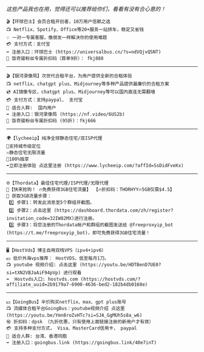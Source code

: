 *这些产品我也在用，觉得还可以推荐给你们，看看有没有合心意的！*  

    🎬【环球巴士】会员合租开创者，10万用户信赖之选
    📺 Netflix、Spotify、Office等20+服务一站拼车，稳定又省钱
    💡 一对一专属客服，像朋友一样解决你的使用难题
    💳 支付方式：支付宝
    ➡️ 注册入口：环球巴士 (https://universalbus.cn/?s=ndVQjvQSNT)
    🎁 饭奇骏粉丝专属折扣码（首单9折）： fkj888
-------------

    🎬【银河录像局】次世代合租平台，为用户提供全新的合租体验
    📺 netflix、chatgpt plus、Midjourney等多种产品提供最廉价的合租方案
    💿 AI镜像专区，chatgpt plus、Midjourney等可以国内直连无需翻墙
    💳 支付方式：支持paypal、 支付宝
    👥 适合人群:  国内用户
    ➡️ 注册入口：银河录像局 (https://nf.video/6US2b)
    🎁 饭奇骏粉丝专属折扣码 (95折)：fkj666
--------------     

    🌍【lycheeip】纯净全球静态住宅/双ISP代理
    📍支持城市级定位
    ♾️静态住宅无限流量
    🔰100%独享
    ➡️立即注册体验 点这里注册 (https://www.lycheeip.com/?affId=SsDidFveKx)
---------------

    🌐【Thordata】最佳住宅代理/ISP代理/无限代理
    📢【快来抢购！ 🔥免费获得3GB住宅流量】 【🔥折扣码：THORHYY🔥5GB仅需$4.5】
    📝 获取3GB流量步骤：
     1️⃣ 步骤1：转发此消息至5个群组并截图。
     2️⃣ 步骤2：点击这里 (https://dashboard.thordata.com/zh/register?invitation_code=32IW82MX)进行注册。
     3️⃣ 步骤3：将您注册的Thordata帐户和群组的截图发送给 @freeproxyip_bot (https://t.me/freeproxyip_bot)，即可免费获得3GB住宅流量！
--------------

    🖥【HostVds】博主自用双栈VPS（ipv4+ipv6）
    💵 低价外海vps推荐： HostVDS，低至每月1刀。 
    📺 youtube 视频介绍: 点击这里 (https://youtu.be/HDTBenD7UE0?si=tXN2VBJaAiF94pVp) 进行观看
    ➡️  Hostvds入口: hostvds.com (https://hostvds.com/?affiliate_uuid=2b9179a7-6900-4636-bed2-182b4db0168e)  
-------------

    💵【GoingBus】半价购买netflix、max、gpt plus账号
    📺 流媒体合租平台GoingBus：youtube视频介绍 点这里 (https://youtu.be/Ymn8roZvHTc?si=SJA_GgMUh5s8a_w6)
    ㊙️ 折扣码：dpsk （九折优惠，只有使用上面链接注册的新用户才有效）
    💳 支持多种支付方式， Visa、MasterCard信用卡， paypal  
    👥 适合人群: 台湾、香港同胞
    ➡️ 注册入口：goingbus.link (https://goingbus.link/40e7inT)

